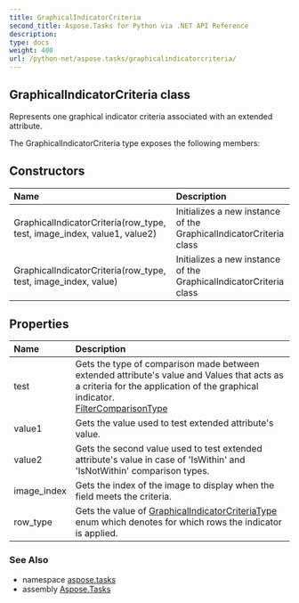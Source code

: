 ```yaml
---
title: GraphicalIndicatorCriteria
second_title: Aspose.Tasks for Python via .NET API Reference
description: 
type: docs
weight: 400
url: /python-net/aspose.tasks/graphicalindicatorcriteria/
---
```


## GraphicalIndicatorCriteria class

Represents one graphical indicator criteria associated with an extended attribute.

The GraphicalIndicatorCriteria type exposes the following members:
## Constructors
| Name | Description |
| :- | :- |
|GraphicalIndicatorCriteria(row_type, test, image_index, value1, value2)|Initializes a new instance of the GraphicalIndicatorCriteria class|
|GraphicalIndicatorCriteria(row_type, test, image_index, value)|Initializes a new instance of the GraphicalIndicatorCriteria class|
## Properties
| Name | Description |
| :- | :- |
|test|Gets the type of comparison made between extended attribute's value and Values that acts as a criteria for the application of the graphical indicator.<br/>            [FilterComparisonType](/tasks/python-net/aspose.tasks/filtercomparisontype/)|
|value1|Gets the value used to test extended attribute's value.|
|value2|Gets the second value used to test extended attribute's value in case of 'IsWithin' and 'IsNotWithin' comparison types.|
|image_index|Gets the index of the image to display when the field meets the criteria.|
|row_type|Gets the value of [GraphicalIndicatorCriteriaType](/tasks/python-net/aspose.tasks/graphicalindicatorcriteriatype/) enum which denotes for which rows the indicator is applied.|

### See Also

* namespace [aspose.tasks](/tasks/python-net/aspose.tasks/)
* assembly [Aspose.Tasks](/tasks/python-net/)

